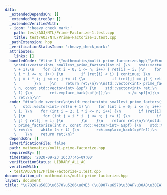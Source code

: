 ```yaml
---
data:
  _extendedDependsOn: []
  _extendedRequiredBy: []
  _extendedVerifiedWith:
  - icon: ':heavy_check_mark:'
    path: test/AOJ/NTL/Prime-Factorize-1.test.cpp
    title: test/AOJ/NTL/Prime-Factorize-1.test.cpp
  _pathExtension: hpp
  _verificationStatusIcon: ':heavy_check_mark:'
  attributes:
    links: []
  bundledCode: "#line 1 \"mathematics/multi-prime-factorize.hpp\"\n#include <vector>\n\
    \nstd::vector<int> smallest_prime_factors(int n) {\n    std::vector<int> ret(n\
    \ + 1);\n    for (int i = 0; i <= n; i++) { ret[i] = i; }\n    for (int i = 2;\
    \ i * i <= n; i++) {\n        if (ret[i] < i) { continue; }\n        for (int\
    \ j = i * i; j <= n; j += i) {\n            if (ret[j] == j) { ret[j] = i; }\n\
    \        }\n    }\n    return ret;\n}\n\nstd::vector<int> prime_factorize(int\
    \ n, const std::vector<int> &spf) {\n    std::vector<int> ret;\n    while (n >\
    \ 1) {\n        ret.emplace_back(spf[n]);\n        n /= spf[n];\n    }\n    return\
    \ ret;\n}\n"
  code: "#include <vector>\n\nstd::vector<int> smallest_prime_factors(int n) {\n \
    \   std::vector<int> ret(n + 1);\n    for (int i = 0; i <= n; i++) { ret[i] =\
    \ i; }\n    for (int i = 2; i * i <= n; i++) {\n        if (ret[i] < i) { continue;\
    \ }\n        for (int j = i * i; j <= n; j += i) {\n            if (ret[j] ==\
    \ j) { ret[j] = i; }\n        }\n    }\n    return ret;\n}\n\nstd::vector<int>\
    \ prime_factorize(int n, const std::vector<int> &spf) {\n    std::vector<int>\
    \ ret;\n    while (n > 1) {\n        ret.emplace_back(spf[n]);\n        n /= spf[n];\n\
    \    }\n    return ret;\n}"
  dependsOn: []
  isVerificationFile: false
  path: mathematics/multi-prime-factorize.hpp
  requiredBy: []
  timestamp: '2020-09-23 16:37:45+09:00'
  verificationStatus: LIBRARY_ALL_AC
  verifiedWith:
  - test/AOJ/NTL/Prime-Factorize-1.test.cpp
documentation_of: mathematics/multi-prime-factorize.hpp
layout: document
title: "\u7D20\u56E0\u6570\u5206\u89E3 (\u8907\u6570\u30AF\u30A8\u30EA)"
---
```


